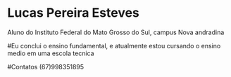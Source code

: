 # Lucas Pereira Esteves 

  Aluno do Instituto Federal do Mato Grosso do Sul, campus Nova andradina

#Eu conclui o ensino fundamental, e atualmente estou cursando o ensino medio em uma escola tecnica 

#Contatos (67)998351895
